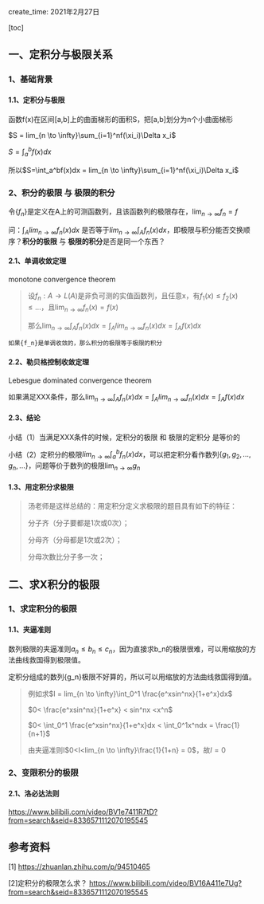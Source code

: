 create_time: 2021年2月27日

[toc]

## 一、定积分与极限关系

### 1、基础背景

#### 1.1、定积分与极限

函数f(x)在区间[a,b]上的曲面梯形的面积S，把[a,b]划分为n个小曲面梯形

$S = lim_{n \to \infty}\sum_{i=1}^nf(\xi_i)\Delta x_i$

$S=\int_a^bf(x)dx$

所以$S=\int_a^bf(x)dx = lim_{n \to \infty}\sum_{i=1}^nf(\xi_i)\Delta x_i$



### 2、积分的极限 与 极限的积分

令$\{f_n\}$是定义在A上的可测函数列，且该函数列的极限存在，$\lim_{n \to \infty}f_n = f$

问：$\int_A lim_{n \to \infty}f_n(x)dx$ 是否等于$lim_{n \to \infty}\int_A f_n(x)dx$，即极限与积分能否交换顺序？**积分的极限** 与 **极限的积分**是否是同一个东西？



#### 2.1、单调收敛定理

monotone convergence theorem

> 设$f_n:A \to L(A)$是非负可测的实值函数列，且任意x，有$f_1(x) \leq f_2(x) \leq ...$，且$\lim_{n \to \infty}f_n(x) = f(x)$
>
> 那么$\lim_{n \to \infty} \int_A f_n(x)dx = \int_A lim_{n \to \infty}f_n(x)dx= \int_A f(x) dx$

`如果{f_n}是单调收敛的，那么积分的极限等于极限的积分`



#### 2.2、勒贝格控制收敛定理

Lebesgue dominated convergence theorem

如果满足XXX条件，那么$\lim_{n \to \infty} \int_A f_n(x)dx = \int_A lim_{n \to \infty}f_n(x)dx= \int_A f(x) dx$



#### 2.3、结论

小结（1）当满足XXX条件的时候，定积分的极限 和 极限的定积分 是等价的

小结（2）定积分的极限$lim_{n \to \infty}\int_a^bf_n(x)dx$，可以把定积分看作数列$\{g_1,g_2,...,g_n,...\}$，问题等价于数列的极限$\lim_{n \to \infty}g_n$



#### 1.3、用定积分求极限

> 汤老师是这样总结的：用定积分定义求极限的题目具有如下的特征：
>
> 分子齐（分子要都是1次或0次）；
>
> 分母齐（分母都是1次或2次）；
>
> 分母次数比分子多一次；



## 二、求X积分的极限

### 1、求定积分的极限

#### 1.1、夹逼准则

数列极限的夹逼准则$a_n \leq b_n \leq c_n$，因为直接求b_n的极限很难，可以用缩放的方法曲线救国得到极限值。

定积分组成的数列{g_n}极限不好算的，所以可以用缩放的方法曲线救国得到值。

> 例如求$I = lim_{n \to \infty}\int_0^1 \frac{e^xsin^nx}{1+e^x}dx$
>
> $0< \frac{e^xsin^nx}{1+e^x} < sin^nx <x^n$
>
> $0< \int_0^1 \frac{e^xsin^nx}{1+e^x}dx < \int_0^1x^ndx = \frac{1}{n+1}$
>
> 由夹逼准则I$0<I<lim_{n \to \infty}\frac{1}{1+n} = 0$，故$I=0$



### 2、变限积分的极限

#### 2.1、洛必达法则

https://www.bilibili.com/video/BV1e7411R7tD?from=search&seid=8336571112070195545



## 参考资料

[1] https://zhuanlan.zhihu.com/p/94510465

[2]定积分的极限怎么求？ https://www.bilibili.com/video/BV16A411e7Ug?from=search&seid=8336571112070195545